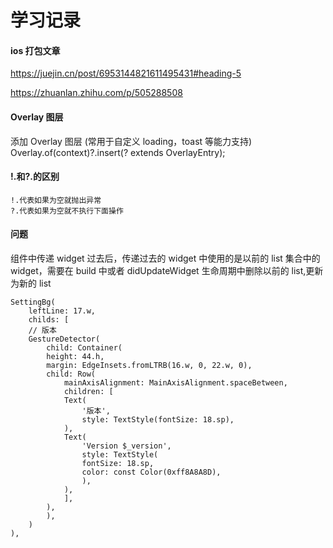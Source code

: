 # 学习记录

#### ios 打包文章

https://juejin.cn/post/6953144821611495431#heading-5

https://zhuanlan.zhihu.com/p/505288508

#### Overlay 图层

添加 Overlay 图层 (常用于自定义 loading，toast 等能力支持)\
Overlay.of(context)?.insert(? extends OverlayEntry);

#### !.和?.的区别

```
!.代表如果为空就抛出异常
?.代表如果为空就不执行下面操作
```

#### 问题

组件中传递 widget 过去后，传递过去的 widget 中使用的是以前的 list 集合中的 widget，需要在 build 中或者 didUpdateWidget 生命周期中删除以前的 list,更新为新的 list

```flutter
SettingBg(
    leftLine: 17.w,
    childs: [
    // 版本
    GestureDetector(
        child: Container(
        height: 44.h,
        margin: EdgeInsets.fromLTRB(16.w, 0, 22.w, 0),
        child: Row(
            mainAxisAlignment: MainAxisAlignment.spaceBetween,
            children: [
            Text(
                '版本',
                style: TextStyle(fontSize: 18.sp),
            ),
            Text(
                'Version $_version',
                style: TextStyle(
                fontSize: 18.sp,
                color: const Color(0xff8A8A8D),
                ),
            ),
            ],
        ),
        ),
    )
),
```
